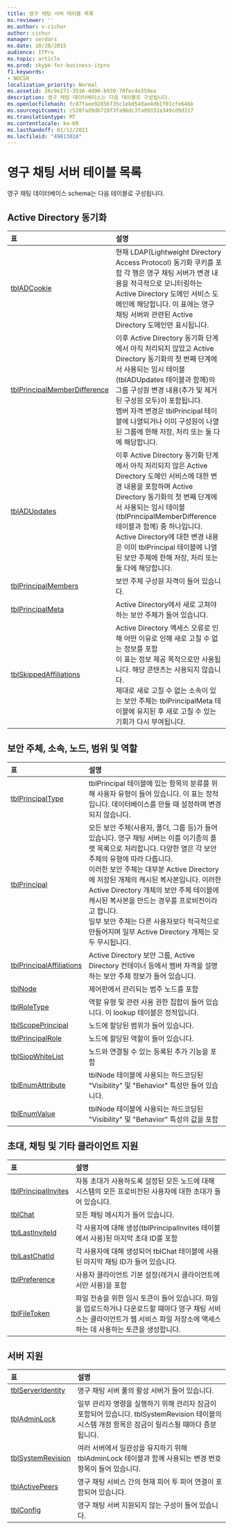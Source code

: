 ```yaml
---
title: 영구 채팅 서버 테이블 목록
ms.reviewer: ''
ms.author: v-cichur
author: cichur
manager: serdars
ms.date: 10/20/2015
audience: ITPro
ms.topic: article
ms.prod: skype-for-business-itpro
f1.keywords:
- NOCSH
localization_priority: Normal
ms.assetid: 26c9e271-3516-4d90-b930-70fec4e359ea
description: 영구 채팅 데이터베이스는 다음 테이블로 구성됩니다.
ms.openlocfilehash: fc87faee92856f35c1ebd54dae4db1f01cfe646b
ms.sourcegitcommit: c528fad9db719f3fa96dc3fa99332a349cd9d317
ms.translationtype: MT
ms.contentlocale: ko-KR
ms.lasthandoff: 01/12/2021
ms.locfileid: "49813018"
---
```

# <a name="list-of-persistent-chat-server-tables"></a>영구 채팅 서버 테이블 목록
 
영구 채팅 데이터베이스 schema는 다음 테이블로 구성됩니다.
  
## <a name="active-directory-sync"></a>Active Directory 동기화

|**표**|**설명**|
|:-----|:-----|
|[tblADCookie](tbladcookie.md) <br/> |현재 LDAP(Lightweight Directory Access Protocol) 동기화 쿠키를 포함 각 행은 영구 채팅 서버가 변경 내용을 적극적으로 모니터링하는 Active Directory 도메인 서비스 도메인에 해당합니다. 이 표에는 영구 채팅 서버와 관련된 Active Directory 도메인만 표시됩니다.  <br/> |
|[tblPrincipalMemberDifference](tblprincipalmemberdifference.md) <br/> |이후 Active Directory 동기화 단계에서 아직 처리되지 않았고 Active Directory 동기화의 첫 번째 단계에서 사용되는 임시 테이블(tblADUpdates 테이블과 함께)의 그룹 구성원 변경 내용(추가 및 제거된 구성원 모두)이 포함됩니다.  <br/> 멤버 자격 변경은 tblPrincipal 테이블에 나열되거나 이미 구성원이 나열된 그룹에 한해 저장, 처리 또는 둘 다에 해당합니다.  <br/> |
|[tblADUpdates](tbladupdates.md) <br/> |이후 Active Directory 동기화 단계에서 아직 처리되지 않은 Active Directory 도메인 서비스에 대한 변경 내용을 포함하며 Active Directory 동기화의 첫 번째 단계에서 사용되는 임시 테이블(tblPrincipalMemberDifference 테이블과 함께) 중 하나입니다.  <br/> Active Directory에 대한 변경 내용은 이미 tblPrincipal 테이블에 나열된 보안 주체에 한해 저장, 처리 또는 둘 다에 해당합니다.  <br/> |
|[tblPrincipalMembers](tblprincipalmembers.md) <br/> |보안 주체 구성원 자격이 들어 있습니다.  <br/> |
|[tblPrincipalMeta](tblprincipalmeta.md) <br/> |Active Directory에서 새로 고쳐야 하는 보안 주체가 들어 있습니다.  <br/> |
|[tblSkippedAffiliations](tblskippedaffiliations.md) <br/> |Active Directory 액세스 오류로 인해 어떤 이유로 인해 새로 고칠 수 없는 정보를 포함  <br/> 이 표는 정보 제공 목적으로만 사용됩니다. 해당 콘텐츠는 사용되지 않습니다.  <br/> 제대로 새로 고칠 수 없는 소속이 있는 보안 주체는 tblPrincipalMeta 테이블에 유지된 후 새로 고칠 수 있는 기회가 다시 부여됩니다.  <br/> |
   
## <a name="principals-affiliations-nodes-scopes-and-roles"></a>보안 주체, 소속, 노드, 범위 및 역할

|**표**|**설명**|
|:-----|:-----|
|[tblPrincipalType](tblprincipaltype.md) <br/> |tblPrincipal 테이블에 있는 항목의 분류를 위해 사용자 유형이 들어 있습니다. 이 표는 정적입니다. 데이터베이스를 만들 때 설정하며 변경되지 않습니다.  <br/> |
|[tblPrincipal](tblprincipal.md) <br/> |모든 보안 주체(사용자, 폴더, 그룹 등)가 들어 있습니다. 영구 채팅 서버는 이를 이기종의 플랫 목록으로 처리합니다. 다양한 열은 각 보안 주체의 유형에 따라 다릅니다.  <br/> 이러한 보안 주체는 대부분 Active Directory에 저장된 개체의 캐시된 복사본입니다. 이러한 Active Directory 개체의 보안 주체 테이블에 캐시된 복사본을 만드는 경우를 프로비전이라고 합니다.  <br/> 일부 보안 주체는 다른 사용자보다 적극적으로 만들어지며 일부 Active Directory 개체는 모두 무시됩니다.  <br/> |
|[tblPrincipalAffiliations](tblprincipalaffiliations.md) <br/> |Active Directory 보안 그룹, Active Directory 컨테이너 등에서 멤버 자격을 설명하는 보안 주체 정보가 들어 있습니다.  <br/> |
|[tblNode](tblnode.md) <br/> |제어판에서 관리되는 범주 노드를 포함  <br/> |
|[tblRoleType](tblroletype.md) <br/> |역할 유형 및 관련 사용 권한 집합이 들어 있습니다. 이 lookup 테이블은 정적입니다.  <br/> |
|[tblScopePrincipal](tblscopeprincipal.md) <br/> |노드에 할당된 범위가 들어 있습니다.  <br/> |
|[tblPrincipalRole](tblprincipalrole.md) <br/> |노드에 할당된 역할이 들어 있습니다.  <br/> |
|[tblSiopWhiteList](tblsiopwhitelist.md) <br/> |노드와 연결될 수 있는 등록된 추가 기능을 포함  <br/> |
|[tblEnumAttribute](tblenumattribute.md) <br/> |tblNode 테이블에 사용되는 하드코딩된 "Visibility" 및 "Behavior" 특성만 들어 있습니다.  <br/> |
|[tblEnumValue](tblenumvalue.md) <br/> |tblNode 테이블에 사용되는 하드코딩된 "Visibility" 및 "Behavior" 특성의 값을 포함  <br/> |
   
## <a name="invites-chats-and-other-client-support"></a>초대, 채팅 및 기타 클라이언트 지원

|**표**|**설명**|
|:-----|:-----|
|[tblPrincipalInvites](tblprincipalinvites.md) <br/> |자동 초대가 사용하도록 설정된 모든 노드에 대해 시스템의 모든 프로비전된 사용자에 대한 초대가 들어 있습니다.  <br/> |
|[tblChat](tblchat.md) <br/> |모든 채팅 메시지가 들어 있습니다.  <br/> |
|[tblLastInviteId](tbllastinviteid.md) <br/> |각 사용자에 대해 생성(tblPrincipalInvites 테이블에서 사용)된 마지막 초대 ID를 포함  <br/> |
|[tblLastChatId](tbllastchatid.md) <br/> |각 사용자에 대해 생성되어 tblChat 테이블에 사용된 마지막 채팅 ID가 들어 있습니다.  <br/> |
|[tblPreference](tblpreference.md) <br/> |사용자 클라이언트 기본 설정(레거시 클라이언트에서만 사용)을 포함  <br/> |
|[tblFileToken](tblfiletoken.md) <br/> |파일 전송을 위한 임시 토큰이 들어 있습니다. 파일을 업로드하거나 다운로드할 때마다 영구 채팅 서비스는 클라이언트가 웹 서비스 파일 저장소에 액세스하는 데 사용하는 토큰을 생성합니다.  <br/> |
   
## <a name="server-support"></a>서버 지원

|**표**|**설명**|
|:-----|:-----|
|[tblServerIdentity](tblserveridentity.md) <br/> |영구 채팅 서버 풀의 활성 서버가 들어 있습니다.  <br/> |
|[tblAdminLock](tbladminlock.md) <br/> |일부 관리자 명령을 실행하기 위해 관리자 잠금이 포함되어 있습니다. tblSystemRevision 테이블의 시스템 개정 항목은 잠금이 릴리스될 때마다 증분됩니다.  <br/> |
|[tblSystemRevision](tblsystemrevision.md) <br/> |여러 서버에서 일관성을 유지하기 위해 tblAdminLock 테이블과 함께 사용되는 변경 번호 항목이 들어 있습니다.  <br/> |
|[tblActivePeers](tblactivepeers.md) <br/> |영구 채팅 서비스 간의 현재 피어 투 피어 연결이 포함되어 있습니다.  <br/> |
|[tblConfig](tblconfig.md) <br/> |영구 채팅 서버 지원되지 않는 구성이 들어 있습니다.  <br/> |
   

